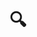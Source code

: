 ---
title: 🔍 # in any language you want
layout: "search" # is necessary
# url: "/archive"
# description: "Description for Search"
summary: "search"
placeholder: "placeholder text in search input box"
menu: main
menu-weight: 10
---